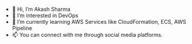 - 👋 Hi, I’m Akash Sharma
- 👀 I’m interested in DevOps
- 🌱  I’m currently learning AWS Services like CloudFormation, ECS, AWS Pipeline
- 📫 You can connect with me through social media platforms.

<!---
AkashSharmaInfrablok/AkashSharmaInfrablok is a ✨ special ✨ repository because its `README.md` (this file) appears on your GitHub profile.
You can click the Preview link to take a look at your changes.
--->
